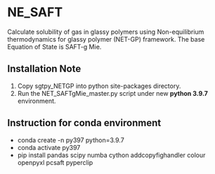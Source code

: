 # NE_SAFT
Calculate solubility of gas in glassy polymers using Non-equilibrium thermodynamics for glassy polymer (NET-GP) framework. The base Equation of State is SAFT-g Mie.

## Installation Note
1. Copy sgtpy_NETGP into python site-packages directory.
2. Run the NET_SAFTgMie_master.py script under new **python 3.9.7** environment.

## Instruction for conda environment
- conda create -n py397 python=3.9.7
- conda activate py397
- pip install pandas scipy numba cython addcopyfighandler colour openpyxl pcsaft pyperclip
